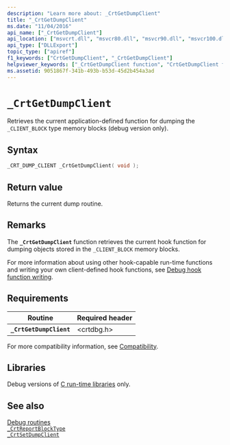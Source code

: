 ```yaml
---
description: "Learn more about: _CrtGetDumpClient"
title: "_CrtGetDumpClient"
ms.date: "11/04/2016"
api_name: ["_CrtGetDumpClient"]
api_location: ["msvcrt.dll", "msvcr80.dll", "msvcr90.dll", "msvcr100.dll", "msvcr100_clr0400.dll", "msvcr110.dll", "msvcr110_clr0400.dll", "msvcr120.dll", "msvcr120_clr0400.dll", "ucrtbase.dll"]
api_type: ["DLLExport"]
topic_type: ["apiref"]
f1_keywords: ["CrtGetDumpClient", "_CrtGetDumpClient"]
helpviewer_keywords: ["_CrtGetDumpClient function", "CrtGetDumpClient function"]
ms.assetid: 9051867f-341b-493b-b53d-45d2b454a3ad
---
```

# `_CrtGetDumpClient`

Retrieves the current application-defined function for dumping the `_CLIENT_BLOCK` type memory blocks (debug version only).

## Syntax

```C
_CRT_DUMP_CLIENT _CrtGetDumpClient( void );
```

## Return value

Returns the current dump routine.

## Remarks

The **`_CrtGetDumpClient`** function retrieves the current hook function for dumping objects stored in the `_CLIENT_BLOCK` memory blocks.

For more information about using other hook-capable run-time functions and writing your own client-defined hook functions, see [Debug hook function writing](/visualstudio/debugger/debug-hook-function-writing).

## Requirements

| Routine | Required header |
|---|---|
| **`_CrtGetDumpClient`** | \<crtdbg.h> |

For more compatibility information, see [Compatibility](../compatibility.md).

## Libraries

Debug versions of [C run-time libraries](../crt-library-features.md) only.

## See also

[Debug routines](../debug-routines.md)\
[`_CrtReportBlockType`](crtreportblocktype.md)\
[`_CrtSetDumpClient`](crtsetdumpclient.md)

